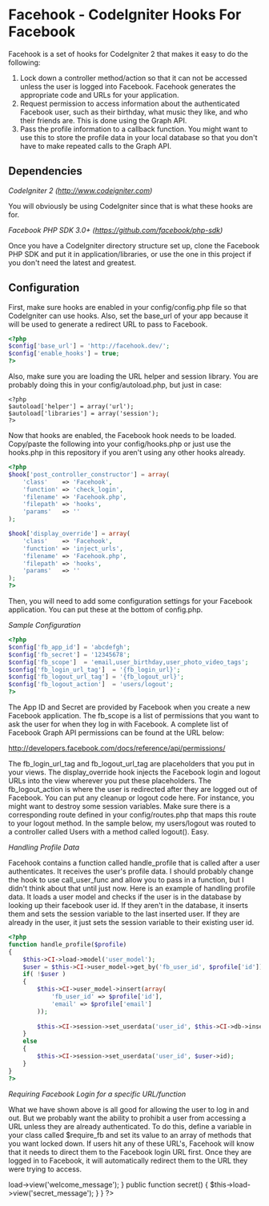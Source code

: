 Facehook - CodeIgniter Hooks For Facebook
=========================================

Facehook is a set of hooks for CodeIgniter 2 that makes it easy to do the following:

1. Lock down a controller method/action so that it can not be accessed unless the user is logged into Facebook. Facehook generates the appropriate code and URLs for your application. 
1. Request permission to access information about the authenticated Facebook user, such as their birthday, what music they like, and who their friends are. This is done using the Graph API.
1. Pass the profile information to a callback function. You might want to use this to store the profile data in your local database so that you don't have to make repeated calls to the Graph API. 

Dependencies
------------

*CodeIgniter 2 (http://www.codeigniter.com)*

You will obviously be using CodeIgniter since that is what these hooks are for. 

*Facebook PHP SDK 3.0+ (https://github.com/facebook/php-sdk)*

Once you have a CodeIgniter directory structure set up, clone the Facebook PHP SDK and put it in application/libraries, or use the one in this project if you don't need the latest and greatest.

Configuration
-------------

First, make sure hooks are enabled in your config/config.php file so that CodeIgniter can use hooks. Also, set the base_url of your app because it will be used to generate a redirect URL to pass to Facebook.

``` php
<?php
$config['base_url']	= 'http://facehook.dev/';
$config['enable_hooks'] = true;
?>
```
Also, make sure you are loading the URL helper and session library. You are probably doing this in your config/autoload.php, but just in case:

```
<?php
$autoload['helper'] = array('url');
$autoload['libraries'] = array('session');
?>
```

Now that hooks are enabled, the Facebook hook needs to be loaded. Copy/paste the following into your config/hooks.php or just use the hooks.php in this repository if you aren't using any other hooks already.

``` php
<?php
$hook['post_controller_constructor'] = array(
	'class'    => 'Facehook',
	'function' => 'check_login',
	'filename' => 'Facehook.php',
	'filepath' => 'hooks',
	'params'   => ''
);

$hook['display_override'] = array(
	'class'    => 'Facehook',
	'function' => 'inject_urls',
	'filename' => 'Facehook.php',
	'filepath' => 'hooks',
	'params'   => ''
);
?>
``` 

Then, you will need to add some configuration settings for your Facebook application. You can put these at the bottom of config.php.

*Sample Configuration*

``` php
<?php
$config['fb_app_id'] = 'abcdefgh';
$config['fb_secret'] = '12345678';
$config['fb_scope']  = 'email,user_birthday,user_photo_video_tags';
$config['fb_login_url_tag']  = '{fb_login_url}';
$config['fb_logout_url_tag'] = '{fb_logout_url}';
$config['fb_logout_action']  = 'users/logout';
?>
```

The App ID and Secret are provided by Facebook when you create a new Facebook application. The fb_scope is a list of permissions that you want to ask the user for when they log in with Facebook. A complete list of Facebook Graph API permissions can be found at the URL below:

http://developers.facebook.com/docs/reference/api/permissions/

The fb_login_url_tag and fb_logout_url_tag are placeholders that you put in your views. The display_override hook injects the Facebook login and logout URLs into the view wherever you put these placeholders. The fb_logout_action is where the user is redirected after they are logged out of Facebook. You can put any cleanup or logout code here. For instance, you might want to destroy some session variables. Make sure there is a corresponding route defined in your config/routes.php that maps this route to your logout method. In the sample below, my users/logout was routed to a controller called Users with a method called logout(). Easy.

*Handling Profile Data*

Facehook contains a function called handle_profile that is called after a user authenticates. It receives the user's profile data. I should probably change the hook to use call_user_func and allow you to pass in a function, but I didn't think about that until just now. Here is an example of handling profile data. It loads a user model and checks if the user is in the database by looking up their facebook user id. If they aren't in the database, it inserts them and sets the session variable to the last inserted user. If they are already in the user, it just sets the session variable to their existing user id.

``` php
<?php
function handle_profile($profile)
{
	$this->CI->load->model('user_model');
	$user = $this->CI->user_model->get_by('fb_user_id', $profile['id']);
	if( !$user )
	{
		$this->CI->user_model->insert(array(
			'fb_user_id' => $profile['id'],
			'email' => $profile['email']
		));
		
		$this->CI->session->set_userdata('user_id', $this->CI->db->insert_id());
	}
	else
	{
		$this->CI->session->set_userdata('user_id', $user->id);
	}
}
?>
```

*Requiring Facebook Login for a specific URL/function*

What we have shown above is all good for allowing the user to log in and out. But we probably want the ability to prohibit a user from accessing a URL unless they are already authenticated. To do this, define a variable in your class called $require_fb and set its value to an array of methods that you want locked down. If users hit any of these URL's, Facehook will know that it needs to direct them to the Facebook login URL first. Once they are logged in to Facebook, it will automatically redirect them to the URL they were trying to access. 

<?php
class Welcome extends CI_Controller {
	public $require_fb = array('secret');

	public function index()
	{
		$this->load->view('welcome_message');
	}

	public function secret()
	{
		$this->load->view('secret_message');
	}
}
?>